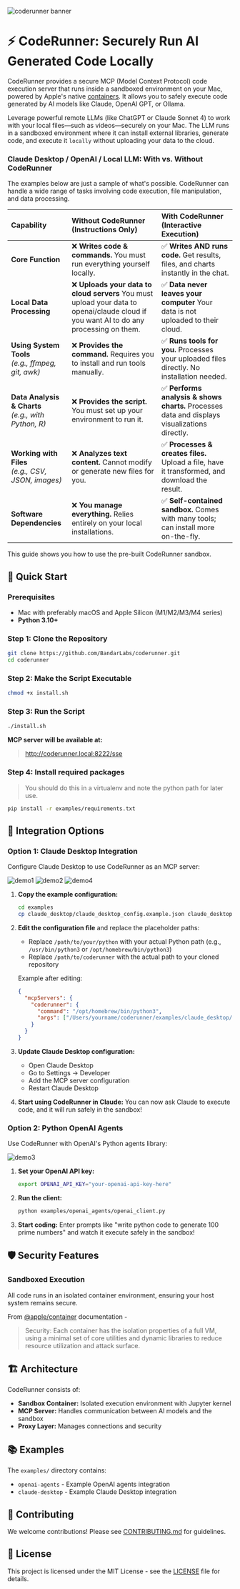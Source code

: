 ![coderunner banner](images/coderunner_banner.jpeg)
# ⚡ CodeRunner: Securely Run AI Generated Code Locally

CodeRunner provides a secure MCP (Model Context Protocol) code execution server that runs inside a sandboxed environment on your Mac, powered by Apple's native [containers](https://github.com/apple/container). It allows you to safely execute code generated by AI models like Claude, OpenAI GPT, or Ollama.

Leverage powerful remote LLMs (like ChatGPT or Claude Sonnet 4) to work with your local files—such as videos—securely on your Mac. The LLM runs in a sandboxed environment where it can install external libraries, generate code, and execute it `locally` without uploading your data to the cloud.


### **Claude Desktop / OpenAI / Local LLM: With vs. Without CodeRunner**

The examples below are just a sample of what's possible. CodeRunner can handle a wide range of tasks involving code execution, file manipulation, and data processing.

| Capability | Without CodeRunner (Instructions Only) | With CodeRunner (Interactive Execution) |
| :--- | :--- | :--- |
| **Core Function** | ❌ **Writes code & commands.** You must run everything yourself locally. | ✅ **Writes AND runs code.** Get results, files, and charts instantly in the chat. |
| **Local Data Processing** | ❌ **Uploads your data to cloud servers** You must upload your data to openai/claude cloud if you want AI to do any processing on them. | ✅ **Data never leaves your computer** Your data is not uploaded to their cloud. |
| **Using System Tools** <br/> *(e.g., ffmpeg, git, awk)* | ❌ **Provides the command.** Requires you to install and run tools manually. | ✅ **Runs tools for you.** Processes your uploaded files directly. No installation needed. |
| **Data Analysis & Charts** <br/> *(e.g., with Python, R)* | ❌ **Provides the script.** You must set up your environment to run it. | ✅ **Performs analysis & shows charts.** Processes data and displays visualizations directly. |
| **Working with Files** <br/> *(e.g., CSV, JSON, images)* | ❌ **Analyzes text content.** Cannot modify or generate new files for you. | ✅ **Processes & creates files.** Upload a file, have it transformed, and download the result. |
| **Software Dependencies** | ❌ **You manage everything.** Relies entirely on your local installations. | ✅ **Self-contained sandbox.** Comes with many tools; can install more on-the-fly. |



This guide shows you how to use the pre-built CodeRunner sandbox.

## 🚀 Quick Start

### Prerequisites

- Mac with preferably macOS and Apple Silicon (M1/M2/M3/M4 series)
- **Python 3.10+**

### Step 1: Clone the Repository

```bash
git clone https://github.com/BandarLabs/coderunner.git
cd coderunner
```

### Step 2: Make the Script Executable

   ```bash
   chmod +x install.sh
   ```

### Step 3: Run the Script

   ```bash
   ./install.sh
   ```

**MCP server will be available at:**
> http://coderunner.local:8222/sse


### Step 4: Install required packages
> You should do this in a virtualenv and note the python path for later use.
```bash
pip install -r examples/requirements.txt
```

## 🔌 Integration Options

### Option 1: Claude Desktop Integration

Configure Claude Desktop to use CodeRunner as an MCP server:

![demo1](images/demo.png)
![demo2](images/demo2.png)
![demo4](images/demo4.png)


1. **Copy the example configuration:**
   ```bash
   cd examples
   cp claude_desktop/claude_desktop_config.example.json claude_desktop/claude_desktop_config.json
   ```

2. **Edit the configuration file** and replace the placeholder paths:
   - Replace `/path/to/your/python` with your actual Python path (e.g., `/usr/bin/python3` or `/opt/homebrew/bin/python3`)
   - Replace `/path/to/coderunner` with the actual path to your cloned repository

   Example after editing:
   ```json
   {
     "mcpServers": {
       "coderunner": {
         "command": "/opt/homebrew/bin/python3",
         "args": ["/Users/yourname/coderunner/examples/claude_desktop/mcpproxy.py"]
       }
     }
   }
   ```

3. **Update Claude Desktop configuration:**
   - Open Claude Desktop
   - Go to Settings → Developer
   - Add the MCP server configuration
   - Restart Claude Desktop

4. **Start using CodeRunner in Claude:**
   You can now ask Claude to execute code, and it will run safely in the sandbox!

### Option 2: Python OpenAI Agents

Use CodeRunner with OpenAI's Python agents library:

![demo3](images/demo3.png)

1. **Set your OpenAI API key:**
   ```bash
   export OPENAI_API_KEY="your-openai-api-key-here"
   ```

2. **Run the client:**
   ```bash
   python examples/openai_agents/openai_client.py
   ```

4. **Start coding:**
   Enter prompts like "write python code to generate 100 prime numbers" and watch it execute safely in the sandbox!

## 🛡️ Security Features

### Sandboxed Execution
All code runs in an isolated container environment, ensuring your host system remains secure.

From [@apple/container](https://github.com/apple/container/blob/main/docs/technical-overview.md) documentation -
>Security: Each container has the isolation properties of a full VM, using a minimal set of core utilities and dynamic libraries to reduce resource utilization and attack surface.

## 🏗️ Architecture

CodeRunner consists of:
- **Sandbox Container:** Isolated execution environment with Jupyter kernel
- **MCP Server:** Handles communication between AI models and the sandbox
- **Proxy Layer:** Manages connections and security

## 📚 Examples

The `examples/` directory contains:
- `openai-agents` - Example OpenAI agents integration
- `claude-desktop` - Example Claude Desktop integration


## 🤝 Contributing

We welcome contributions! Please see [CONTRIBUTING.md](CONTRIBUTING.md) for guidelines.

## 📄 License

This project is licensed under the MIT License - see the [LICENSE](LICENSE) file for details.
